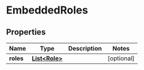 
# EmbeddedRoles

## Properties
Name | Type | Description | Notes
------------ | ------------- | ------------- | -------------
**roles** | [**List&lt;Role&gt;**](Role.md) |  |  [optional]



